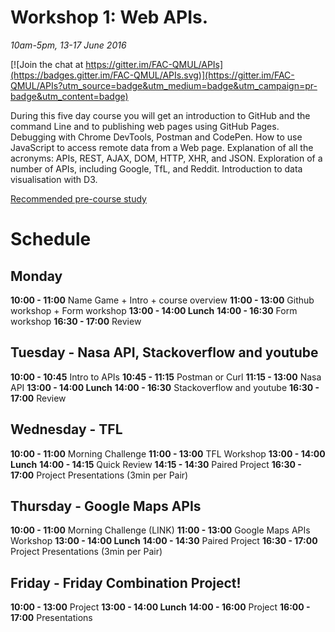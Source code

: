 # Workshop 1: Web APIs.

*10am-5pm, 13-17 June 2016*

[![Join the chat at https://gitter.im/FAC-QMUL/APIs](https://badges.gitter.im/FAC-QMUL/APIs.svg)](https://gitter.im/FAC-QMUL/APIs?utm_source=badge&utm_medium=badge&utm_campaign=pr-badge&utm_content=badge)

During this five day course you will get an introduction to GitHub and the command Line and to publishing web pages using GitHub Pages. Debugging with Chrome DevTools, Postman and CodePen. How to use JavaScript to access remote data from a Web page. Explanation of all the acronyms: APIs, REST, AJAX, DOM, HTTP, XHR, and JSON. Exploration of a number of APIs, including Google, TfL, and Reddit. Introduction to data visualisation with D3.

[Recommended pre-course study](https://github.com/foundersandcoders/courses/blob/master/qmul.md)

# Schedule
## Monday

**10:00 - 11:00** Name Game + Intro + course overview
**11:00 - 13:00** Github workshop + Form workshop 
**13:00 - 14:00 Lunch**
**14:00 - 16:30** Form workshop
**16:30 - 17:00** Review

## Tuesday - Nasa API, Stackoverflow and youtube

**10:00 - 10:45** Intro to APIs
**10:45 - 11:15** Postman or Curl
**11:15 - 13:00** Nasa API
**13:00 - 14:00 Lunch**
**14:00 - 16:30** Stackoverflow and youtube
**16:30 - 17:00** Review

## Wednesday - TFL

**10:00 - 11:00** Morning Challenge 
**11:00 - 13:00** TFL Workshop
**13:00 - 14:00 Lunch**
**14:00 - 14:15** Quick Review
**14:15 - 14:30** Paired Project
**16:30 - 17:00** Project Presentations (3min per Pair)

## Thursday - Google Maps APIs

**10:00 - 11:00** Morning Challenge (LINK)
**11:00 - 13:00** Google Maps APIs Workshop
**13:00 - 14:00 Lunch**
**14:00 - 14:30** Paired Project
**16:30 - 17:00** Project Presentations (3min per Pair)

## Friday - Friday Combination Project! 

**10:00 - 13:00** Project
**13:00 - 14:00 Lunch**
**14:00 - 16:00** Project
**16:00 - 17:00** Presentations




